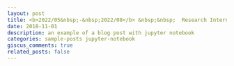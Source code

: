 ```yaml
---
layout: post
title: <b>2022/05&nbsp;-&nbsp;2022/08</b> &nbsp;&nbsp;  Research Intern,  <a href="https://www.nec-labs.com/">NEC Laboratories America</a>
date: 2018-11-01
description: an example of a blog post with jupyter notebook
categories: sample-posts jupyter-notebook
giscus_comments: true
related_posts: false
---
```


